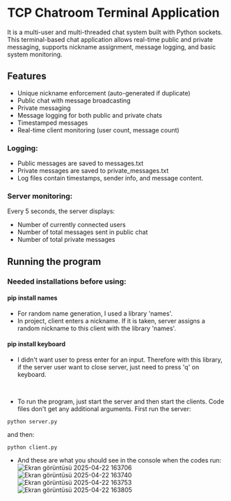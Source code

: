 # TCP Chatroom Terminal Application
It is a multi-user and multi-threaded chat system built with Python sockets. This terminal-based chat application allows real-time public and private messaging, supports nickname assignment, message logging, and basic system monitoring.
## Features
* Unique nickname enforcement (auto-generated if duplicate)
* Public chat with message broadcasting
* Private messaging
* Message logging for both public and private chats
* Timestamped messages
* Real-time client monitoring (user count, message count)

### Logging:
* Public messages are saved to messages.txt
* Private messages are saved to private_messages.txt
* Log files contain timestamps, sender info, and message content.

### Server monitoring:
Every 5 seconds, the server displays:
* Number of currently connected users
* Number of total messages sent in public chat
* Number of total private messages

## Running the program
### Needed installations before using:
#### pip install names
* For random name generation, I used a library 'names'. 
* In project, client enters a nickname. If it is taken, server assigns a random nickname to this client with the library 'names'.

#### pip install keyboard
* I didn't want user to press enter for an input. Therefore with this library, if the server user want to close server, just need to press 'q' on keyboard.
<br>
  
* To run the program, just start the server and then start the clients. Code files don't get any additional arguments.
First run the server:
```
python server.py  
```
and then:
```
python client.py
```

* And these are what you should see in the console when the codes run:
![Ekran görüntüsü 2025-04-22 163706](https://github.com/user-attachments/assets/3cdf68d9-77b4-40a1-b223-3f5ba6898b70)
![Ekran görüntüsü 2025-04-22 163740](https://github.com/user-attachments/assets/9283c8d1-5798-4345-abfb-2ca3b31601d9)
![Ekran görüntüsü 2025-04-22 163753](https://github.com/user-attachments/assets/566fece3-f872-4bd0-b811-14c69a7081da)
![Ekran görüntüsü 2025-04-22 163805](https://github.com/user-attachments/assets/d68fc5a8-fccc-4aed-b7d8-ec3c2ece0449)
